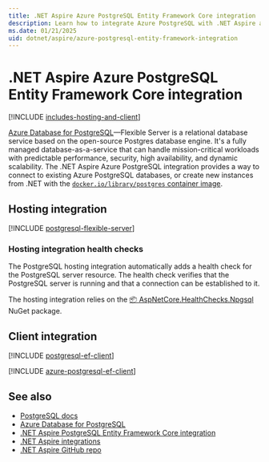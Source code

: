 ```yaml
---
title: .NET Aspire Azure PostgreSQL Entity Framework Core integration
description: Learn how to integrate Azure PostgreSQL with .NET Aspire applications, using both hosting and client integrations.
ms.date: 01/21/2025
uid: dotnet/aspire/azure-postgresql-entity-framework-integration
---
```


# .NET Aspire Azure PostgreSQL Entity Framework Core integration

[!INCLUDE [includes-hosting-and-client](../includes/includes-hosting-and-client.md)]

[Azure Database for PostgreSQL](/azure/postgresql/)—Flexible Server is a relational database service based on the open-source Postgres database engine. It's a fully managed database-as-a-service that can handle mission-critical workloads with predictable performance, security, high availability, and dynamic scalability. The .NET Aspire Azure PostgreSQL integration provides a way to connect to existing Azure PostgreSQL databases, or create new instances from .NET with the [`docker.io/library/postgres` container image](https://hub.docker.com/_/postgres).

## Hosting integration

[!INCLUDE [postgresql-flexible-server](includes/postgresql-flexible-server.md)]

### Hosting integration health checks

The PostgreSQL hosting integration automatically adds a health check for the PostgreSQL server resource. The health check verifies that the PostgreSQL server is running and that a connection can be established to it.

The hosting integration relies on the [📦 AspNetCore.HealthChecks.Npgsql](https://www.nuget.org/packages/AspNetCore.HealthChecks.Npgsql) NuGet package.

## Client integration

[!INCLUDE [postgresql-ef-client](includes/postgresql-ef-client.md)]

[!INCLUDE [azure-postgresql-ef-client](includes/azure-postgresql-ef-client.md)]

## See also

- [PostgreSQL docs](https://www.npgsql.org/doc/api/Npgsql.html)
- [Azure Database for PostgreSQL](/azure/postgresql/)
- [.NET Aspire PostgreSQL Entity Framework Core integration](postgresql-entity-framework-integration.md)
- [.NET Aspire integrations](../fundamentals/integrations-overview.md)
- [.NET Aspire GitHub repo](https://github.com/dotnet/aspire)

